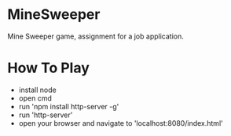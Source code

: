 # MineSweeper
Mine Sweeper game, assignment for a job application.

# How To Play
- install node
- open cmd
- run 'npm install http-server -g'
- run 'http-server'
- open your browser and navigate to 'localhost:8080/index.html'